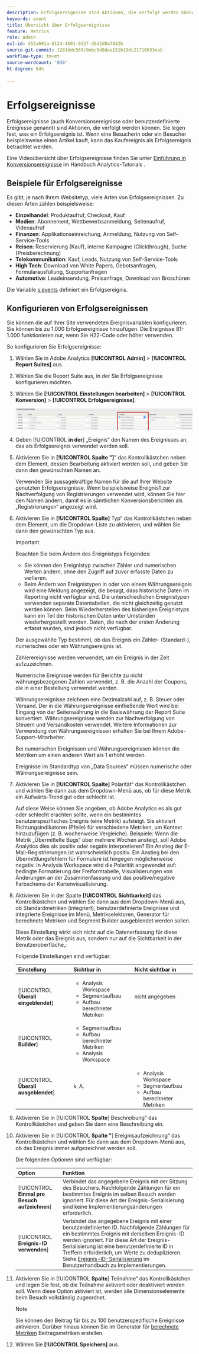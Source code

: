 ```yaml
---
description: Erfolgsereignisse sind Aktionen, die verfolgt werden können. Sie legen fest, was ein Erfolgsereignis ist. Wenn eine Besucherin oder ein Besucher beispielsweise einen Artikel kauft, kann das Kaufereignis als Erfolgsereignis betrachtet werden.
keywords: event
title: Übersicht über Erfolgsereignisse
feature: Metrics
role: Admin
exl-id: d52a691a-8124-4601-932f-d6d2d0a7842b
source-git-commit: 1281bdc569c9ebc5d8daa151b19dc21710633eab
workflow-type: tm+mt
source-wordcount: '938'
ht-degree: 54%

---
```


# Erfolgsereignisse

Erfolgsereignisse (auch Konversionsereignisse oder benutzerdefinierte Ereignisse genannt) sind Aktionen, die verfolgt werden können. Sie legen fest, was ein Erfolgsereignis ist. Wenn eine Besucherin oder ein Besucher beispielsweise einen Artikel kauft, kann das Kaufereignis als Erfolgsereignis betrachtet werden.

Eine Videoübersicht über Erfolgsereignisse finden Sie unter [Einführung in Konversionsereignisse](https://experienceleague.adobe.com/de/docs/analytics-learn/tutorials/analysis-workspace/metrics/introduction-to-conversion-events) im Handbuch Analytics-Tutorials .

## Beispiele für Erfolgsereignisse

Es gibt, je nach Ihrem Websitetyp, viele Arten von Erfolgsereignissen. Zu diesen Arten zählen beispielsweise:

* **Einzelhandel**: Produktaufruf, Checkout, Kauf
* **Medien**: Abonnement, Wettbewerbsanmeldung, Seitenaufruf, Videoaufruf
* **Finanzen**: Applikationseinreichung, Anmeldung, Nutzung von Self-Service-Tools
* **Reisen**: Reservierung (Kauf), interne Kampagne (Clickthrough), Suche (Preisberechnung)
* **Telekommunikation**: Kauf, Leads, Nutzung von Self-Service-Tools
* **High Tech**: Download von White Papers, Gebotsanfragen, Formularausfüllung, Supportanfragen
* **Automotive**: Leadeinsendung, Preisanfrage, Download von Broschüren

Die Variable [s.events](https://experienceleague.adobe.com/docs/analytics/implementation/vars/page-vars/events/event-serialization.html?lang=de) definiert ein Erfolgsereignis.

## Konfigurieren von Erfolgsereignissen

Sie können die auf Ihrer Site verwendeten Ereignisvariablen konfigurieren. Sie können bis zu 1.000 Erfolgsereignisse hinzufügen. Die Ereignisse 81-1.000 funktionieren nur, wenn Sie H22-Code oder höher verwenden.

So konfigurieren Sie Erfolgsereignisse:

1. Wählen Sie in Adobe Analytics **[!UICONTROL Admin]** > **[!UICONTROL Report Suites]** aus.
1. Wählen Sie die Report Suite aus, in der Sie Erfolgsereignisse konfigurieren möchten.
1. Wählen Sie **[!UICONTROL Einstellungen bearbeiten]** > **[!UICONTROL Konversion]** > **[!UICONTROL Erfolgsereignisse]**.

   ![Ergebnis des Schritts](/help/admin/admin/c-manage-report-suites/c-edit-report-suites/conversion-var-admin/c-success-events/assets/success_event_page.png)

1. Geben [!UICONTROL **in der**] „Ereignis“ den Namen des Ereignisses an, das als Erfolgsereignis verwendet werden soll.

1. Aktivieren Sie in **[!UICONTROL Spalte &quot;]**&quot; das Kontrollkästchen neben dem Element, dessen Bearbeitung aktiviert werden soll, und geben Sie dann den gewünschten Namen an.

   Verwenden Sie aussagekräftige Namen für die auf Ihrer Website genutzten Erfolgsereignisse. Wenn beispielsweise Ereignis1 zur Nachverfolgung von Registrierungen verwendet wird, können Sie hier den Namen ändern, damit es in sämtlichen Konversionsberichten als „Registrierungen“ angezeigt wird.

1. Aktivieren Sie in **[!UICONTROL Spalte]** Typ“ das Kontrollkästchen neben dem Element, um die Dropdown-Liste zu aktivieren, und wählen Sie dann den gewünschten Typ aus.

   >[!IMPORTANT]
   >
   >Beachten Sie beim Ändern des Ereignistyps Folgendes:<ul><li>Sie können den Ereignistyp zwischen Zähler und numerischen Werten ändern, ohne den Zugriff auf zuvor erfasste Daten zu verlieren.</li><li>Beim Ändern von Ereignistypen in oder von einem Währungsereignis wird eine Meldung angezeigt, die besagt, dass historische Daten im Reporting nicht verfügbar sind. Die unterschiedlichen Ereignistypen verwenden separate Datentabellen, die nicht gleichzeitig genutzt werden können. Beim Wiederherstellen des bisherigen Ereignistyps kann ein Teil der historischen Daten unter Umständen wiederhergestellt werden. Daten, die nach der ersten Änderung erfasst wurden, sind jedoch nicht verfügbar.</li></ul>

   Der ausgewählte Typ bestimmt, ob das Ereignis ein Zähler- (Standard-), numerisches oder ein Währungsereignis ist. <p>Zählerereignisse werden verwendet, um ein Ereignis in der Zeit aufzuzeichnen.</p><p>Numerische Ereignisse werden für Berichte zu nicht währungsbezogenen Zahlen verwendet, z. B. die Anzahl der Coupons, die in einer Bestellung verwendet werden.</p> <p>Währungsereignisse zeichnen eine Dezimalzahl auf, z. B. Steuer oder Versand. Der in die Währungsereignisse einfließende Wert wird bei Eingang von der Seitenwährung in die Basiswährung der Report Suite konvertiert. Währungsereignisse werden zur Nachverfolgung von Steuern und Versandkosten verwendet. Weitere Informationen zur Verwendung von Währungsereignissen erhalten Sie bei Ihrem Adobe-Support-Mitarbeiter.<p>Bei numerischen Ereignissen und Währungsereignissen können die Metriken um einen anderen Wert als 1 erhöht werden.</p><p>Ereignisse im Standardtyp von „Data Sources“ müssen numerische oder Währungsereignisse sein.</p>

1. Aktivieren Sie in **[!UICONTROL Spalte]** Polarität“ das Kontrollkästchen und wählen Sie dann aus dem Dropdown-Menü aus, ob für diese Metrik ein Aufwärts-Trend gut oder schlecht ist.

   Auf diese Weise können Sie angeben, ob Adobe Analytics es als gut oder schlecht erachten sollte, wenn ein bestimmtes benutzerspezifisches Ereignis (eine Metrik) aufsteigt. Sie aktiviert Richtungsindikatoren (Pfeile) für verschiedene Metriken, um Kontext hinzuzufügen (z. B. wochenweise Vergleiche).  Beispiele: Wenn die Metrik „Übermittelte Bugs“ über mehrere Wochen ansteigt, soll Adobe Analytics dies als positiv oder negativ interpretieren? Ein Anstieg der E-Mail-Registrierungen ist wahrscheinlich positiv. Ein Anstieg bei den Übermittlungsfehlern für Formulare ist hingegen möglicherweise negativ.  In Analysis Workspace wird die Polarität angewendet auf: bedingte Formatierung der Freiformtabelle, Visualisierungen von Änderungen an der Zusammenfassung und das positive/negative Farbschema der Kartenvisualisierung.

1. Aktivieren Sie in der Spalte **[!UICONTROL Sichtbarkeit]** das Kontrollkästchen und wählen Sie dann aus dem Dropdown-Menü aus, ob Standardmetriken (integriert), benutzerdefinierte Ereignisse und integrierte Ereignisse im Menü, Metrikselektoren, Generator für berechnete Metriken und Segment Builder ausgeblendet werden sollen.

   Diese Einstellung wirkt sich nicht auf die Datenerfassung für diese Metrik oder das Ereignis aus, sondern nur auf die Sichtbarkeit in der Benutzeroberfläche,:

   Folgende Einstellungen sind verfügbar:

   | Einstellung | Sichtbar in | Nicht sichtbar in |
   |---------|----------|---------|
   | [!UICONTROL **Überall eingeblendet**] | <ul><li>Analysis Workspace</li><li>Segmentaufbau</li><li>Aufbau berechneter Metriken</li></ul> | nicht angegeben |
   | [!UICONTROL **Builder**] | <ul><li>Segmentaufbau</li><li>Aufbau berechneter Metriken</li><li>Analysis Workspace</li></ul> |
   | [!UICONTROL **Überall ausgeblendet**] | k. A. | <ul><li>Analysis Workspace</li><li>Segmentaufbau</li><li>Aufbau berechneter Metriken</li></ul> |

1. Aktivieren Sie in [!UICONTROL **Spalte**] Beschreibung“ das Kontrollkästchen und geben Sie dann eine Beschreibung ein.
1. Aktivieren Sie in [!UICONTROL **Spalte &quot;**] Ereignisaufzeichnung“ das Kontrollkästchen und wählen Sie dann aus dem Dropdown-Menü aus, ob das Ereignis immer aufgezeichnet werden soll.

   Die folgenden Optionen sind verfügbar:

   | Option | Funktion |
   |---------|----------|
   | [!UICONTROL **Einmal pro Besuch aufzeichnen**] | Verbindet das angegebene Ereignis mit der Sitzung des Besuchers. Nachfolgende Zählungen für ein bestimmtes Ereignis im selben Besuch werden ignoriert. Für diese Art der Ereignis-Serialisierung sind keine Implementierungsänderungen erforderlich. |
   | [!UICONTROL **Ereignis-ID verwenden**] | Verbindet das angegebene Ereignis mit einer benutzerdefinierten ID. Nachfolgende Zählungen für ein bestimmtes Ereignis mit derselben Ereignis-ID werden ignoriert. Für diese Art der Ereignis-Serialisierung ist eine benutzerdefinierte ID in Treffern erforderlich, um Werte zu deduplizieren. Siehe [Ereignis-ID-Serialisierung](/help/implement/vars/page-vars/events/event-serialization.md) im Benutzerhandbuch zu Implementierungen. |

1. Aktivieren Sie in [!UICONTROL **Spalte**] Teilnahme“ das Kontrollkästchen und legen Sie fest, ob die Teilnahme aktiviert oder deaktiviert werden soll. Wenn diese Option aktiviert ist, werden alle Dimensionselemente beim Besuch vollständig zugeordnet.

   >[!NOTE]
   >
   >Sie können den Beitrag für bis zu 100 benutzerspezifische Ereignisse aktivieren. Darüber hinaus können Sie im Generator für [berechnete Metriken](/help/components/c-calcmetrics/c-workflow/cm-workflow/c-build-metrics/participation-metric.md) Beitragsmetriken erstellen.

1. Wählen Sie **[!UICONTROL Speichern]** aus.
